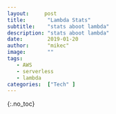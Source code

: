 ```yaml
---
layout:		post
title:       "Lambda Stats"
subtitle:    "stats aboot lambda"
description: "stats aboot lambda"
date:        2019-01-20
author:      "mikec"
image:       ""
tags:
   - AWS
   - serverless
   - lambda
categories:  ["Tech" ]
---
```


{:.no_toc}

